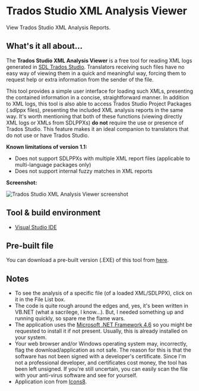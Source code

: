 # Trados Studio XML Analysis Viewer
View Trados Studio XML Analysis Reports.

## What's it all about...
The **Trados Studio XML Analysis Viewer** is a free tool for reading XML logs generated in [SDL Trados Studio](https://www.sdl.com/software-and-services/translation-software/sdl-trados-studio/). Translators receiving such files have no easy way of viewing them in a quick and meaningful way, forcing them to request help or extra information from the sender of the file.

This tool provides a simple user interface for loading such XMLs, presenting the contained information in a concise, straightforward manner. In addition to XML logs, this tool is also able to access Trados Studio Project Packages (.sdlppx files), presenting the included XML analysis reports in the same way. It's worth mentioning that both of these functions (viewing directly XML logs or XMLs from SDLPPXs) **do not** require the use or presence of Trados Studio. This feature makes it an ideal companion to translators that do not use or have Trados Studio.

**Known limitations of version 1.1:**
- Does not support SDLPPXs with multiple XML report files (applicable to multi-language packages only)
- Does not support internal fuzzy matches in XML reports

**Screenshot:**

![Trados Studio XML Analysis Viewer screenshot](https://user-images.githubusercontent.com/4114200/62833522-d04ec080-bc48-11e9-8334-43e5367efd5f.png)

## Tool & build environment
- [Visual Studio IDE](https://visualstudio.microsoft.com/)

## Pre-built file
You can download a pre-built version (.EXE) of this tool from [here](https://drive.google.com/file/d/113ffu2oPJhMLeJa-5G3JFyNbwv5SGE1M/view?usp=sharing).

## Notes
- To see the analysis of a specific file (of a loaded XML/SDLPPX), click on it in the File List box. 
- The code is quite rough around the edges and, yes, it's been written in VB.NET (what a sacrilege, I know...). But, I needed something up and running quickly, so spare me the flame wars.
- The application uses the [Microsoft .NET Framework 4.6](https://www.microsoft.com/en-us/download/details.aspx?id=48130) so you might be requested to install it if not present. Usually, this is already installed on your system.
- Your web browser and/or Windows operating system may, incorrectly, flag the download/application as not safe. The reason for this is that the software has not been signed with a developer's certificate. Since I'm not a professional developer, and certificates cost money, the tool has been left unsigned. If you're still uncertain, you can easily scan the file with your anti-virus software and see for yourself.
- Application icon from [Icons8](https://icons8.com).
